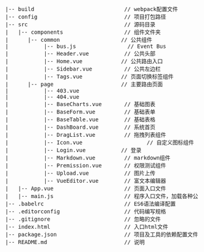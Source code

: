 <pre>
|-- build                            // webpack配置文件   
|-- config                           // 项目打包路径  
|-- src                              // 源码目录   
|   |-- components                   // 组件文件夹 
|      |-- common                   // 公共组件   
|           |-- bus.js           	  // Event Bus  
|           |-- Header.vue           // 公共头部    
|           |-- Home.vue           	// 公共路由入口    
|           |-- Sidebar.vue          // 公共左边栏  
|           |-- Tags.vue           	// 页面切换标签组件    
|      |-- page                   	// 主要路由页面    
|           |-- 403.vue
|           |-- 404.vue
|           |-- BaseCharts.vue       // 基础图表    
|           |-- BaseForm.vue         // 基础表单  
|           |-- BaseTable.vue        // 基础表格  
|           |-- DashBoard.vue        // 系统首页  
|           |-- DragList.vue         // 拖拽列表组件  
|           |-- Icon.vue			        // 自定义图标组件 
|           |-- Login.vue          	// 登录  
|           |-- Markdown.vue         // markdown组件  
|           |-- Premission.vue       // 权限测试组件  
|           |-- Upload.vue           // 图片上传 
|           |-- VueEditor.vue        // 富文本编辑器  
|   |-- App.vue                      // 页面入口文件  
|   |-- main.js                      // 程序入口文件，加载各种公共组件 
|-- .babelrc                         // ES6语法编译配置 
|-- .editorconfig                    // 代码编写规格  
|-- .gitignore                       // 忽略的文件 
|-- index.html                       // 入口html文件  
|-- package.json                     // 项目及工具的依赖配置文件  
|-- README.md                        // 说明  
</pre>
